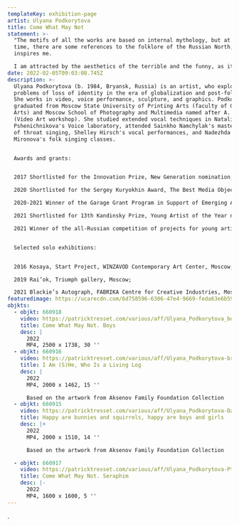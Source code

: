 ```yaml
---
templateKey: exhibition-page
artist: Ulyana Podkorytova
title: Come What May Not
statement: >-
  "The motifs of all the works are based on internal mythology, but at the same
  time, there are some references to the folklore of the Russian North, which
  inspires me. 

  I am attracted by the aesthetics of the terrible and the funny, as it is impossible to live without fun, knowing that life is finite" - Ulyana Podkorytova
date: 2022-02-05T09:03:08.745Z
description: >-
  Ulyana Podkorytova (b. 1984, Bryansk, Russia) is an artist, who explores the
  problems of loss of identity in the era of globalization and post-folklore.
  She works in video, voice performance, sculpture, and graphics. Podkorytova
  graduated from Moscow State University of Printing Arts (faculty of Graphic
  Arts) and Moscow School of Photography and Multimedia named after A. Rodchenko
  (Video Art workshop). She studied extended vocal techniques in Natalia
  Pshenichnikova's Voice laboratory, attended Sainkho Namchylak's master classes
  of throat singing, Shelley Hirsch's vocal performances, and Nadezhda
  Mironova's folk singing classes.


  Awards and grants:


  2017 Shortlisted for the Innovation Prize, New Generation nomination;

  2020 Shortlisted for the Sergey Kuryokhin Award, The Best Media Object nomination;

  2020-2021 Winner of the Garage Grant Program in Support of Emerging Artists;

  2021 Shortlisted for 13th Kandinsky Prize, Young Artist of the Year nomination;

  2021 Winner of the all-Russian competition of projects for young artists Nova Art 8.


  Selected solo exhibitions:


  2016 Kosaya, Start Project, WINZAVOD Contemporary Art Center, Moscow;

  2019 Rai’ok, Triumph gallery, Moscow;

  2021 Blackie’s Autograph, FABRIKA Centre for Creative Industries, Moscow.
featuredimage: https://ucarecdn.com/6d758596-6306-47e4-9669-feda63e6b595/
objkts:
  - objkt: 660918
    video: https://patricktresset.com/various/aff/Ulyana_Podkorytova_boyfire.mp4
    title: Come What May Not. Boys
    desc: |
      2022
      MP4, 2500 x 1738, 30 ''
  - objkt: 660916
    video: https://patricktresset.com/various/aff/Ulyana_Podkorytova-brevno.mp4
    title: I Am (S)He, Who Is a Living Log
    desc: |
      2022
      MP4, 2000 x 1462, 15 ''

      Based on the artwork from Aksenov Family Foundation Collection
  - objkt: 660915
    video: https://patricktresset.com/various/aff/Ulyana_Podkorytova-Dance.mp4
    title: Happy are bunnies and squirrels, happy are boys and girls
    desc: |+
      2022
      MP4, 2000 x 1510, 14 ''

      Based on the artwork from Aksenov Family Foundation Collection

  - objkt: 660917
    video: https://patricktresset.com/various/aff/Ulyana_Podkorytova-Ptica.mp4
    title: Come What May Not. Seraphim
    desc: |-
      2022
      MP4, 1600 x 1600, 5 ''
---
```

.